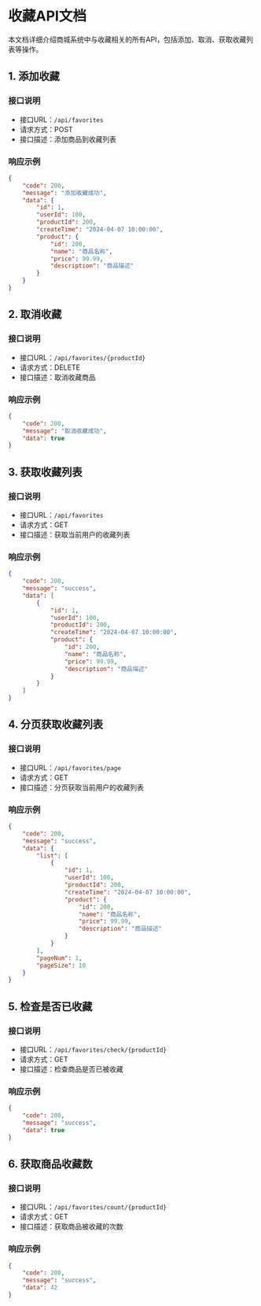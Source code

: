 # 收藏API文档

本文档详细介绍商城系统中与收藏相关的所有API，包括添加、取消、获取收藏列表等操作。

## 1. 添加收藏

### 接口说明
- 接口URL：`/api/favorites`
- 请求方式：POST
- 接口描述：添加商品到收藏列表

### 响应示例
```json
{
    "code": 200,
    "message": "添加收藏成功",
    "data": {
        "id": 1,
        "userId": 100,
        "productId": 200,
        "createTime": "2024-04-07 10:00:00",
        "product": {
            "id": 200,
            "name": "商品名称",
            "price": 99.99,
            "description": "商品描述"
        }
    }
}
```

## 2. 取消收藏

### 接口说明
- 接口URL：`/api/favorites/{productId}`
- 请求方式：DELETE
- 接口描述：取消收藏商品

### 响应示例
```json
{
    "code": 200,
    "message": "取消收藏成功",
    "data": true
}
```

## 3. 获取收藏列表

### 接口说明
- 接口URL：`/api/favorites`
- 请求方式：GET
- 接口描述：获取当前用户的收藏列表

### 响应示例
```json
{
    "code": 200,
    "message": "success",
    "data": [
        {
            "id": 1,
            "userId": 100,
            "productId": 200,
            "createTime": "2024-04-07 10:00:00",
            "product": {
                "id": 200,
                "name": "商品名称",
                "price": 99.99,
                "description": "商品描述"
            }
        }
    ]
}
```

## 4. 分页获取收藏列表

### 接口说明
- 接口URL：`/api/favorites/page`
- 请求方式：GET
- 接口描述：分页获取当前用户的收藏列表

### 响应示例
```json
{
    "code": 200,
    "message": "success",
    "data": {
        "list": [
            {
                "id": 1,
                "userId": 100,
                "productId": 200,
                "createTime": "2024-04-07 10:00:00",
                "product": {
                    "id": 200,
                    "name": "商品名称",
                    "price": 99.99,
                    "description": "商品描述"
                }
            }
        ],
        "pageNum": 1,
        "pageSize": 10
    }
}
```

## 5. 检查是否已收藏

### 接口说明
- 接口URL：`/api/favorites/check/{productId}`
- 请求方式：GET
- 接口描述：检查商品是否已被收藏

### 响应示例
```json
{
    "code": 200,
    "message": "success",
    "data": true
}
```

## 6. 获取商品收藏数

### 接口说明
- 接口URL：`/api/favorites/count/{productId}`
- 请求方式：GET
- 接口描述：获取商品被收藏的次数

### 响应示例
```json
{
    "code": 200,
    "message": "success",
    "data": 42
}
``` 